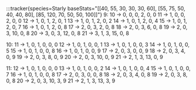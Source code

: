 :::tracker{species=Starly baseStats="[[40, 55, 30, 30, 30, 60], [55, 75, 50, 40, 40, 80], [85, 120, 70, 50, 50, 100]]"}
9:
   10 -> 0, 0, 0, 2, 0, 0
   11 -> 1, 0, 0, 2, 0, 0
   12 -> 1, 0, 1, 2, 0, 1
   13 -> 1, 0, 1, 2, 0, 2
   14 -> 1, 0, 1, 2, 0, 4
   15 -> 1, 0, 1, 2, 0, 7
   16 -> 1, 0, 1, 2, 0, 8
   17 -> 2, 0, 3, 2, 0, 8
   18 -> 2, 0, 3, 6, 0, 8
   19 -> 2, 0, 3, 10, 0, 8
   20 -> 3, 0, 3, 12, 0, 8
   21 -> 3, 1, 3, 15, 0, 8

10:
   11 -> 1, 0, 1, 0, 0, 0
   12 -> 1, 0, 1, 0, 0, 1
   13 -> 1, 0, 1, 0, 0, 3
   14 -> 1, 0, 1, 0, 0, 5
   15 -> 1, 0, 1, 0, 0, 8
   16 -> 1, 0, 1, 0, 0, 9
   17 -> 2, 0, 3, 0, 0, 9
   18 -> 2, 0, 3, 4, 0, 9
   19 -> 2, 0, 3, 8, 0, 9
   20 -> 2, 0, 3, 10, 0, 9
   21 -> 2, 1, 3, 13, 0, 9

11:
   12 -> 1, 0, 1, 0, 0, 0
   13 -> 1, 0, 1, 0, 0, 2
   14 -> 1, 0, 1, 0, 0, 4
   15 -> 1, 0, 1, 0, 0, 7
   16 -> 1, 0, 1, 0, 0, 8
   17 -> 2, 0, 3, 0, 0, 8
   18 -> 2, 0, 3, 4, 0, 8
   19 -> 2, 0, 3, 8, 0, 8
   20 -> 2, 0, 3, 10, 3, 9
   21 -> 2, 1, 3, 13, 3, 9